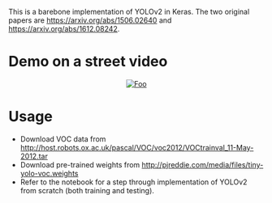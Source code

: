This is a barebone implementation of YOLOv2 in Keras. The two original papers are https://arxiv.org/abs/1506.02640 and https://arxiv.org/abs/1612.08242.

# Demo on a street video

<a href="https://www.youtube.com/watch?v=oYCaILZxEWM" rel="some text"><p align="center">![Foo](https://j.gifs.com/oY3zDB.gif)</p></a>

# Usage

+ Download VOC data from http://host.robots.ox.ac.uk/pascal/VOC/voc2012/VOCtrainval_11-May-2012.tar
+ Download pre-trained weights from http://pjreddie.com/media/files/tiny-yolo-voc.weights
+ Refer to the notebook for a step through implementation of YOLOv2 from scratch (both training and testing).
